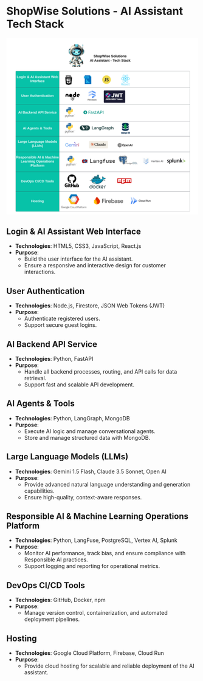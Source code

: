 
# ShopWise Solutions - AI Assistant Tech Stack

![ShopWise Solutions - AI Assistant Tech Stack](../images/tech_stack/techstack.png)

## **Login & AI Assistant Web Interface**

- **Technologies**: HTML5, CSS3, JavaScript, React.js
- **Purpose**:
  - Build the user interface for the AI assistant.
  - Ensure a responsive and interactive design for customer interactions.

## **User Authentication**

- **Technologies**: Node.js, Firestore, JSON Web Tokens (JWT)
- **Purpose**:
  - Authenticate registered users.
  - Support secure guest logins.

## **AI Backend API Service**

- **Technologies**: Python, FastAPI
- **Purpose**:
  - Handle all backend processes, routing, and API calls for data retrieval.
  - Support fast and scalable API development.

## **AI Agents & Tools**

- **Technologies**: Python, LangGraph, MongoDB
- **Purpose**:
  - Execute AI logic and manage conversational agents.
  - Store and manage structured data with MongoDB.

## **Large Language Models (LLMs)**

- **Technologies**: Gemini 1.5 Flash, Claude 3.5 Sonnet, Open AI
- **Purpose**:
  - Provide advanced natural language understanding and generation capabilities.
  - Ensure high-quality, context-aware responses.

## **Responsible AI & Machine Learning Operations Platform**

- **Technologies**: Python, LangFuse, PostgreSQL, Vertex AI, Splunk
- **Purpose**:
  - Monitor AI performance, track bias, and ensure compliance with Responsible AI practices.
  - Support logging and reporting for operational metrics.

## **DevOps CI/CD Tools**

- **Technologies**: GitHub, Docker, npm
- **Purpose**:
  - Manage version control, containerization, and automated deployment pipelines.

## **Hosting**

- **Technologies**: Google Cloud Platform, Firebase, Cloud Run
- **Purpose**:
  - Provide cloud hosting for scalable and reliable deployment of the AI assistant.

